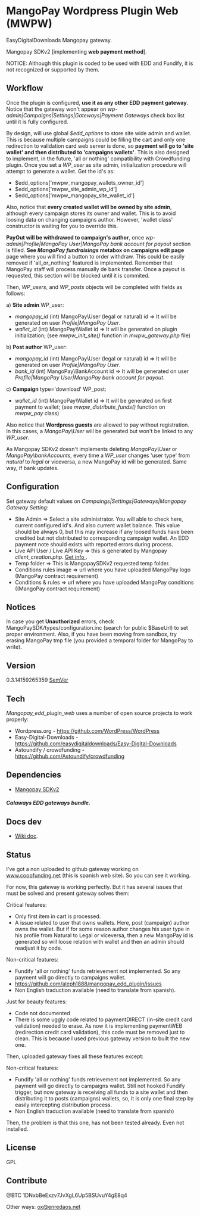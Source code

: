 MangoPay Wordpress Plugin Web (MWPW)
==================

EasyDigitalDownloads Mangopay gateway.

Mangopay SDKv2 [implementing **web payment method**].

NOTICE: Although this plugin is coded to be used with EDD and Fundify, it is not recognized or supported by them.


Workflow
----
Once the plugin is configured, **use it as any other EDD payment gateway**. Notice that the gateway won't appear on *wp-admin|Campaigns|Settings|Gateways|Payment Gateways* check box list until it is fully configured.

By design, will use global *$edd_options* to store site wide admin and wallet. This is because multiple campaigns could be filling the cart and only one redirection to validation card web server is done, so **payment will go to 'site wallet' and then distributed to 'campaigns wallets'**. This is also designed to implement, in the future, 'all or nothing' compatibility with Crowdfunding plugin. Once you set a *WP_user* as site admin, initialization procedure will attempt to generate a wallet. Get the id's as:
- $edd_options['mwpw_mangopay_wallets_owner_id']
- $edd_options['mwpw_site_admin_wp_id']
- $edd_options['mwpw_mangopay_site_wallet_id']

Also, notice that **every created wallet will be owned by site admin**, although every campaign stores its owner and wallet. This is to avoid loosing data on changing campaigns author. However, 'wallet class' constructor is waiting for you to override this.

**PayOut will be withdrawed to campaign's author**, once *wp-admin|Profile|MangoPay User|MangoPay bank account for payout* section is filled. **See *MangoPay fundraisings* metabox on campaigns edit page** page where you will find a button to order withdraw. This could be easily removed if 'all_or_nothing' featured is implemented. Remember that MangoPay staff will process manually de bank transfer. Once a payout is requested, this section will be blocked until it is commited.

Then, *WP_users*, and *WP_posts* objects will be completed with fields as follows:

a) **Site admin** WP_user:

 - *mangopay_id* (int)  MangoPay\User (legal or natural) id => It will be generated on user *Profile|MangoPay User*.
 - *wallet_id*   (int)  MangoPay\Wallet id                  => It will be generated on plugin initialization; (see *mwpw_init_site()* function in *mwpw_gateway.php* file)

b) **Post author** WP_user:

 - *mangopay_id* (int)	 MangoPay\User (legal or natural) id  => It will be generated on user *Profile|MangoPay User*.
 - *bank_id*	    (int)	 MangoPay\BankAccount id              => It will be generated on user *Profile|MangoPay                                                                       User|MangoPay bank account for payout*.

c) **Campaign** type='download' WP_post:

 - *wallet_id*	  (int)	 MangoPay\Wallet id                   => It will be generated on first payment to wallet; (see *mwpw_distribute_funds()* function on *mwpw_pay* class)


Also notice that **Wordpress guests** are allowed to pay without registration. In this cases, a *MangoPay\User* will be generated but won't be linked to any *WP_user*. 

As Mangopay SDKv2 doesn't implements deleting *MangoPay\User* or *MangoPay\bankAccounts*, every time a *WP_user* changes 'user type' from *natural* to *legal* or viceversa, a new MangoPay id will be generated. Same way, if bank updates.


Configuration
--------------
Set gateway default values on *Campaings|Settings|Gateways|Mangopay Gateway Setting*:

* Site Admin => Select a site administrator. You will able to check here, current configured id's. And also current wallet balance. This value should be always 0, but this may increase if any loosed funds have been credited but not distributed to corresponding campaign wallet. An EDD payment note should exists with reported errors during process.
* Live API User / Live API Key => this is generated by Mangopay *client_creation.php*. [Get info ](http://docs.mangopay.com/api-references/start-in-production/).
* Temp folder => This is MangopaySDKv2 requested temp folder.
* Conditions rules image =>  url where you have uploaded MangoPay logo (MangoPay contract requirement)
* Conditions & rules =>  url where you have uploaded MangoPay conditions ((MangoPay contract requirement)

Notices
-------------
In case you get **Unauthorized** errors, check MangoPaySDK/types/configuration.inc (search for public $BaseUrl) to set proper environment. Also, if you have been moving from sandbox, try erasing MangoPay tmp file (you provided a temporal folder for MangoPay to write).

Version
----
0.3.14159265359 [SemVer](http://semver.org/)

Tech
-----------
*Mangopay_edd_plugin_web* uses a number of open source projects to work properly:
* Wordpress.org - https://github.com/WordPress/WordPress
* Easy-Digital-Downloads - https://github.com/easydigitaldownloads/Easy-Digital-Downloads
* Astoundify / crowdfunding - https://github.com/Astoundify/crowdfunding

Dependencies
--------------
- [Mangopay SDKv2](https://github.com/MangoPay/mangopay2-php-sdk)

##### Calaways EDD gateways bundle.

Docs dev
-------------
* [Wiki doc](https://wiki.enredaos.net/index.php?title=COOPFUND-DEV#MANGOPAY).


Status
--------------
I've got a non uploaded to github gateway working on www.coopfunding.net (this is spanish web site). So you can see it working.

For now, this gateway is working perfectly. But it has several issues that must be solved and present gateway solves them:

Critical features:
- Only first item in cart is processed.
- A issue related to user that owns wallets. Here, post (campaign) author owns the wallet. But if for some reason author changes his user type in his profile from Natural to Legal or viceversa, then a new MangoPay id is generated so will loose relation with wallet and then an admin should readjust it by code.

Non-critical features:
- Fundify 'all or nothing' funds retrievement not implemented. So any payment will go directly to campaigns wallet.
- https://github.com/aleph1888/mangopay_edd_plugin/issues
- Non English traduction available (need to translate from spanish).

Just for beauty features:
- Code not documented
- There is some uggly code related to paymentDIRECT (in-site credit card validation) needed to erase. As now it is implementing paymentWEB (redirection credit card validation), this code must be removed just to clean. This is because I used previous gateway version to built the new one.

Then, uploaded gateway fixes all these features except:

Non-critical features:
- Fundify 'all or nothing' funds retrievement not implemented. So any payment will go directly to campaigns wallet.
Still not hooked Fundify trigger, but now gateway is receiving all funds to a site wallet and then distributing it to posts (campaigns) wallets, so, it is only one final step by easily intercepting distribution process.
- Non English traduction available (need to translate from spanish)

Then, the problem is that this one, has not been tested already. Even not installed.

License
----------
GPL

Contribute
----------
@BTC 1DNxbBeExzv7JvXgL6Up5BSUvuY4gE8q4

Other ways: ox@enredaos.net



